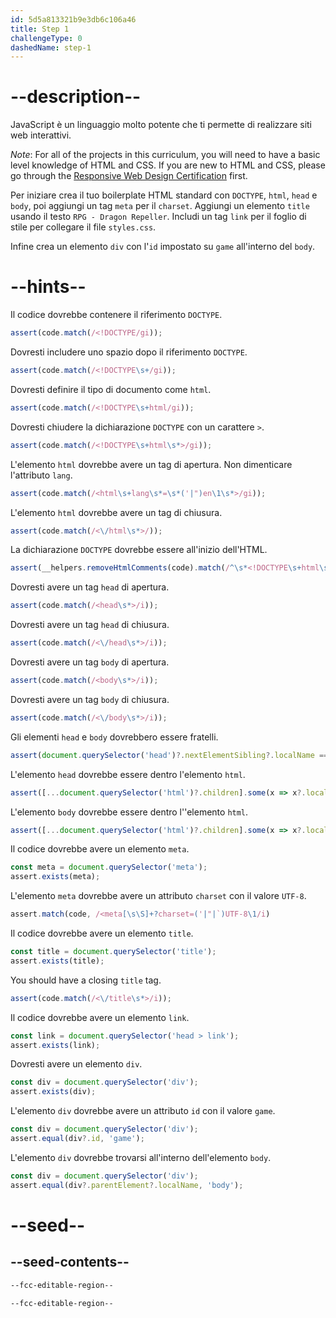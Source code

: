 ```yaml
---
id: 5d5a813321b9e3db6c106a46
title: Step 1
challengeType: 0
dashedName: step-1
---
```


# --description--

JavaScript è un linguaggio molto potente che ti permette di realizzare siti web interattivi.

*Note*: For all of the projects in this curriculum, you will need to have a basic level knowledge of HTML and CSS. If you are new to HTML and CSS, please go through the [Responsive Web Design Certification](https://www.freecodecamp.org/learn/2022/responsive-web-design/) first.

Per iniziare crea il tuo boilerplate HTML standard con `DOCTYPE`, `html`, `head` e `body`, poi aggiungi un tag `meta` per il `charset`. Aggiungi un elemento `title` usando il testo `RPG - Dragon Repeller`. Includi un tag `link` per il foglio di stile per collegare il file `styles.css`.

Infine crea un elemento `div` con l'`id` impostato su `game` all'interno del `body`.

# --hints--

Il codice dovrebbe contenere il riferimento `DOCTYPE`.

```js
assert(code.match(/<!DOCTYPE/gi));
```

Dovresti includere uno spazio dopo il riferimento `DOCTYPE`.

```js
assert(code.match(/<!DOCTYPE\s+/gi));
```

Dovresti definire il tipo di documento come `html`.

```js
assert(code.match(/<!DOCTYPE\s+html/gi));
```

Dovresti chiudere la dichiarazione `DOCTYPE` con un carattere `>`.

```js
assert(code.match(/<!DOCTYPE\s+html\s*>/gi));
```

L'elemento `html` dovrebbe avere un tag di apertura. Non dimenticare l'attributo `lang`.

```js
assert(code.match(/<html\s+lang\s*=\s*('|")en\1\s*>/gi));
```

L'elemento `html` dovrebbe avere un tag di chiusura.

```js
assert(code.match(/<\/html\s*>/));
```

La dichiarazione `DOCTYPE` dovrebbe essere all'inizio dell'HTML.

```js
assert(__helpers.removeHtmlComments(code).match(/^\s*<!DOCTYPE\s+html\s*>/i));
```

Dovresti avere un tag `head` di apertura.

```js
assert(code.match(/<head\s*>/i));
```

Dovresti avere un tag `head` di chiusura.

```js
assert(code.match(/<\/head\s*>/i));
```

Dovresti avere un tag `body` di apertura.

```js
assert(code.match(/<body\s*>/i));
```

Dovresti avere un tag `body` di chiusura.

```js
assert(code.match(/<\/body\s*>/i));
```

Gli elementi `head` e `body` dovrebbero essere fratelli.

```js
assert(document.querySelector('head')?.nextElementSibling?.localName === 'body');
```

L'elemento `head` dovrebbe essere dentro l'elemento `html`.

```js
assert([...document.querySelector('html')?.children].some(x => x?.localName === 'head'));
```

L'elemento `body` dovrebbe essere dentro l''elemento `html`.

```js
assert([...document.querySelector('html')?.children].some(x => x?.localName === 'body'));
```

Il codice dovrebbe avere un elemento `meta`.

```js
const meta = document.querySelector('meta');
assert.exists(meta);
```

L'elemento `meta` dovrebbe avere un attributo `charset` con il valore `UTF-8`.

```js
assert.match(code, /<meta[\s\S]+?charset=('|"|`)UTF-8\1/i)
```

Il codice dovrebbe avere un elemento `title`.

```js
const title = document.querySelector('title');
assert.exists(title);
```

You should have a closing `title` tag.

```js
assert(code.match(/<\/title\s*>/i));
```

Il codice dovrebbe avere un elemento `link`.

```js
const link = document.querySelector('head > link');
assert.exists(link);
```

Dovresti avere un elemento `div`.

```js
const div = document.querySelector('div');
assert.exists(div);
```

L'elemento `div` dovrebbe avere un attributo `id` con il valore `game`.

```js
const div = document.querySelector('div');
assert.equal(div?.id, 'game');
```

L'elemento `div` dovrebbe trovarsi all'interno dell'elemento `body`.

```js
const div = document.querySelector('div');
assert.equal(div?.parentElement?.localName, 'body');
```

# --seed--

## --seed-contents--

```html
--fcc-editable-region--

--fcc-editable-region--
```
